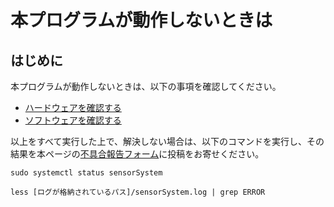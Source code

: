 # 本プログラムが動作しないときは
## はじめに
本プログラムが動作しないときは、以下の事項を確認してください。

- [ハードウェアを確認する](checkHardware.md)
- [ソフトウェアを確認する](checkSoftware.md)

以上をすべて実行した上で、解決しない場合は、以下のコマンドを実行し、その結果を本ページの[不具合報告フォーム](https://github.com/Tycoh/C3lessSensorSystem/issues/new?assignees=Tycoh&labels=bug&template=---------.md&title=BUG)に投稿をお寄せください。

```
sudo systemctl status sensorSystem

less [ログが格納されているパス]/sensorSystem.log | grep ERROR
```